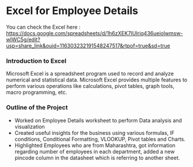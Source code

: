# Excel for Employee Details 
 
You can check the Excel here : https://docs.google.com/spreadsheets/d/1h6zXEK7IUIriq436ueiolwmsw-wIWC5g/edit?usp=share_link&ouid=116303232191548247517&rtpof=true&sd=true

### Introduction to Excel
Microsoft Excel is a spreadsheet program used to record and analyze numerical and statistical data. Microsoft Excel provides multiple features to perform various operations like calculations, pivot tables, graph tools, macro programming, etc. 

### Outline of the Project
* Worked on Employee Details worksheet to perform Data analysis and visualization 
* Created useful insights for the business using various formulas, IF conditions, Conditional Formatting, VLOOKUP, Pivot tables and Charts.
* Highlighted Employees who are from Maharashtra, got information regarding number of employees in each department, added a new pincode column in the datasheet which is referring to another sheet.


